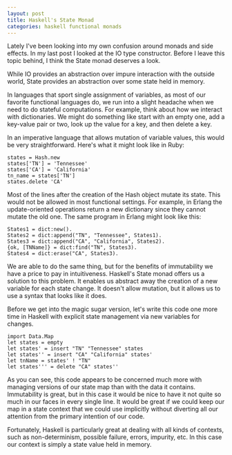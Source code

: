 ```yaml
---
layout: post
title: Haskell's State Monad
categories: haskell functional monads
---
```

<div class="kg-card-markdown"><p>Lately I've been looking into my own confusion around monads and side effects. In my last post I looked at the IO type constructor. Before I leave this topic behind, I think the State monad deserves a look.</p>
<p>While IO provides an abstraction over impure interaction with the outside world, State provides an abstraction over some state held in memory.</p>
<p>In languages that sport single assignment of variables, as most of our favorite functional languages do, we run into a slight headache when we need to do stateful computations. For example, think about how we interact with dictionaries. We might do something like start with an empty one, add a key-value pair or two, look up the value for a key, and then delete a key.</p>
<p>In an imperative language that allows mutation of variable values, this would be very straightforward. Here's what it might look like in Ruby:</p>
<pre><code class="language-prettyprint">states = Hash.new
states['TN'] = 'Tennessee'
states['CA'] = 'California'
tn_name = states['TN']
states.delete 'CA'
</code></pre>
<p>Most of the lines after the creation of the Hash object mutate its state. This would not be allowed in most functional settings. For example, in Erlang the update-oriented operations return a new dictionary since they cannot mutate the old one. The same program in Erlang might look like this:</p>
<pre><code class="language-prettyprint">States1 = dict:new().
States2 = dict:append(&quot;TN&quot;, &quot;Tennessee&quot;, States1).
States3 = dict:append(&quot;CA&quot;, &quot;California&quot;, States2).
{ok, [TNName]} = dict:find(&quot;TN&quot;, States3).
States4 = dict:erase(&quot;CA&quot;, States3).
</code></pre>
<p>We are able to do the same thing, but for the benefits of immutability we have a price to pay in intuitiveness. Haskell's State monad offers us a solution to this problem. It enables us abstract away the creation of a new variable for each state change. It doesn't allow mutation, but it allows us to use a syntax that looks like it does.</p>
<p>Before we get into the magic sugar version, let's write this code one more time in Haskell with explicit state management via new variables for changes.</p>
<pre><code class="language-pretty-print">import Data.Map
let states = empty
let states' = insert &quot;TN&quot; &quot;Tennessee&quot; states
let states'' = insert &quot;CA&quot; &quot;California&quot; states'
let tnName = states' ! &quot;TN&quot;
let states''' = delete &quot;CA&quot; states''
</code></pre>
<p>As you can see, this code appears to be concerned much more with managing versions of our state map than with the data it contains. Immutability is great, but in this case it would be nice to have it not quite so much in our faces in every single line. It would be great if we could keep our map in a state context that we could use implicitly without diverting all our attention from the primary intention of our code.</p>
<p>Fortunately, Haskell is particularly great at dealing with all kinds of contexts, such as non-determinism, possible failure, errors, impurity, etc. In this case our context is simply a state value held in memory.</p>
</div>
